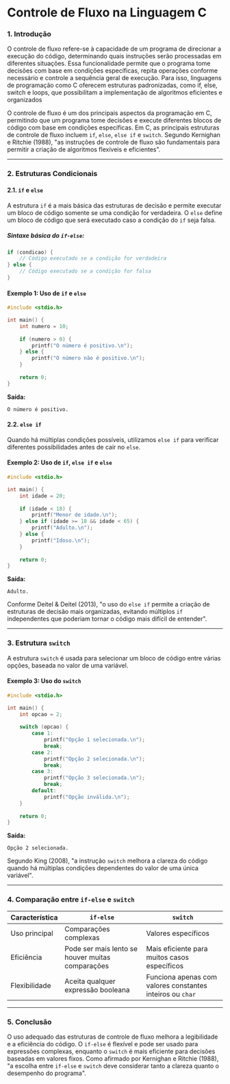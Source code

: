 # **Controle de Fluxo na Linguagem C**

### 1. Introdução

O controle de fluxo refere-se à capacidade de um programa de direcionar a execução do código, determinando quais instruções serão processadas em diferentes situações. Essa funcionalidade permite que o programa tome decisões com base em condições específicas, repita operações conforme necessário e controle a sequência geral de execução. Para isso, linguagens de programação como C oferecem estruturas padronizadas, como if, else, switch e loops, que possibilitam a implementação de algoritmos eficientes e organizados

O controle de fluxo é um dos principais aspectos da programação em C, permitindo que um programa tome decisões e execute diferentes blocos de código com base em condições específicas. Em C, as principais estruturas de controle de fluxo incluem `if`, `else`, `else if` e `switch`. Segundo Kernighan e Ritchie (1988), "as instruções de controle de fluxo são fundamentais para permitir a criação de algoritmos flexíveis e eficientes".

---

### 2. Estruturas Condicionais

#### 2.1. `if` e `else`
A estrutura `if` é a mais básica das estruturas de decisão e permite executar um bloco de código somente se uma condição for verdadeira. O `else` define um bloco de código que será executado caso a condição do `if` seja falsa.

##### Sintaxe básica do `if-else`:
```c
if (condicao) {
    // Código executado se a condição for verdadeira
} else {
    // Código executado se a condição for falsa
}
```

#### Exemplo 1: Uso de `if` e `else`
```c
#include <stdio.h>

int main() {
    int numero = 10;
    
    if (numero > 0) {
        printf("O número é positivo.\n");
    } else {
        printf("O número não é positivo.\n");
    }
    
    return 0;
}
```
**Saída:**
```
O número é positivo.
```

#### 2.2. `else if`
Quando há múltiplas condições possíveis, utilizamos `else if` para verificar diferentes possibilidades antes de cair no `else`.

#### Exemplo 2: Uso de `if`, `else if` e `else`
```c
#include <stdio.h>

int main() {
    int idade = 20;
    
    if (idade < 18) {
        printf("Menor de idade.\n");
    } else if (idade >= 18 && idade < 65) {
        printf("Adulto.\n");
    } else {
        printf("Idoso.\n");
    }
    
    return 0;
}
```
**Saída:**
```
Adulto.
```
Conforme Deitel & Deitel (2013), "o uso do `else if` permite a criação de estruturas de decisão mais organizadas, evitando múltiplos `if` independentes que poderiam tornar o código mais difícil de entender".

---

### 3. Estrutura `switch`

A estrutura `switch` é usada para selecionar um bloco de código entre várias opções, baseada no valor de uma variável.

#### Exemplo 3: Uso do `switch`
```c
#include <stdio.h>

int main() {
    int opcao = 2;
    
    switch (opcao) {
        case 1:
            printf("Opção 1 selecionada.\n");
            break;
        case 2:
            printf("Opção 2 selecionada.\n");
            break;
        case 3:
            printf("Opção 3 selecionada.\n");
            break;
        default:
            printf("Opção inválida.\n");
    }
    
    return 0;
}
```
**Saída:**
```
Opção 2 selecionada.
```

Segundo King (2008), "a instrução `switch` melhora a clareza do código quando há múltiplas condições dependentes do valor de uma única variável".

---

### 4. Comparação entre `if-else` e `switch`

| Característica | `if-else` | `switch` |
|---------------|----------|---------|
| Uso principal | Comparações complexas | Valores específicos |
| Eficiência    | Pode ser mais lento se houver muitas comparações | Mais eficiente para muitos casos específicos |
| Flexibilidade | Aceita qualquer expressão booleana | Funciona apenas com valores constantes inteiros ou `char` |

---

### 5. Conclusão

O uso adequado das estruturas de controle de fluxo melhora a legibilidade e a eficiência do código. O `if-else` é flexível e pode ser usado para expressões complexas, enquanto o `switch` é mais eficiente para decisões baseadas em valores fixos. Como afirmado por Kernighan e Ritchie (1988), "a escolha entre `if-else` e `switch` deve considerar tanto a clareza quanto o desempenho do programa".

